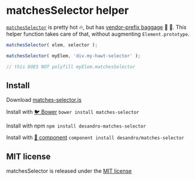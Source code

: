 # matchesSelector helper

[`matchesSelector`](https://developer.mozilla.org/en-US/docs/DOM/Element.mozMatchesSelector) is pretty hot :fire:, but has [vendor-prefix baggage](http://caniuse.com/#search=matchesSelector) :handbag: :pouch:. This helper function takes care of that, without augmenting `Element.prototype`.

``` js
matchesSelector( elem, selector );

matchesSelector( myElem, 'div.my-hawt-selector' );

// this DOES NOT polyfill myElem.matchesSelector
```

## Install

Download [matches-selector.js](matches-selector.js)

Install with [:bird: Bower](http://bower.io) `bower install matches-selector`

Install with npm `npm install desandro-matches-selector`

Install with [:nut_and_bolt: component](https://github.com/component/component) `component install desandro/matches-selector`

## MIT license

matchesSelector is released under the [MIT license](http://desandro.mit-license.org)
